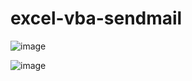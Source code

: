 # excel-vba-sendmail

![image](https://user-images.githubusercontent.com/1501327/163671327-6e3e4965-ebc2-43f1-b476-6ec033b8505f.png)

![image](https://user-images.githubusercontent.com/1501327/163672133-ff8b7256-343e-49cc-8434-1a8b2b84f56b.png)
